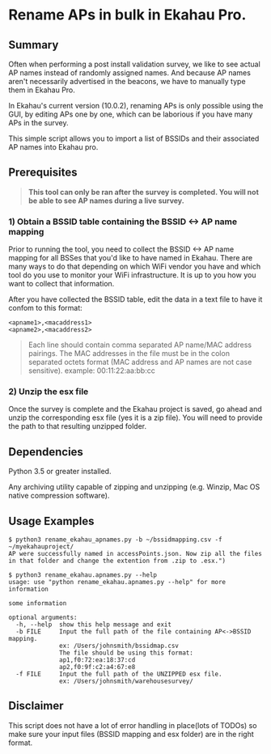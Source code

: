 # Rename APs in bulk in Ekahau Pro.

## Summary

Often when performing a post install validation survey, we like to see actual AP
names instead of randomly assigned names. And because AP names aren't
necessarily advertised in the beacons, we have to manually type them in
Ekahau Pro.

In Ekahau's current version (10.0.2), renaming APs is only possible using the
GUI, by editing APs one by one, which can be laborious if you have many APs in
the survey.

This simple script allows you to import a list of BSSIDs and their associated AP
names into Ekahau pro.

## Prerequisites

> **This tool can only be ran after the survey is completed. You will not be
> able to see AP names during a live survey.**

### 1) Obtain a BSSID table containing the BSSID <-> AP name mapping

Prior to running the tool, you need to collect the BSSID <-> AP name mapping
for all BSSes that you'd like to have named in Ekahau.
There are many ways to do that depending on which WiFi vendor you have and which
tool do you use to monitor your WiFi infrastructure. It is up to you how you
want to collect that information.

After you have collected the BSSID table, edit the data in a text file to have
it confom to this format:

```
<apname1>,<macaddress1>
<apname2>,<macaddress2>
```
> Each line should contain comma separated AP name/MAC address pairings.
> The MAC addresses in the file must be in the colon separated octets 
> format (MAC address and AP names are not case sensitive).
> example: 00:11:22:aa:bb:cc

### 2)  Unzip the esx file

Once the survey is complete and the Ekahau project is saved, go ahead and
unzip the corresponding esx file (yes it is a zip file). You will need to
provide the path to that resulting unzipped folder.

## Dependencies

Python 3.5 or greater installed.

Any archiving utility capable of zipping and unzipping (e.g. Winzip, Mac OS
native compression software).

## Usage Examples

```
$ python3 rename_ekahau_apnames.py -b ~/bssidmapping.csv -f ~/myekahauproject/
AP were successfully named in accessPoints.json. Now zip all the files in that folder and change the extention from .zip to .esx.")

$ python3 rename_ekahau.apnames.py --help
usage: use "python rename_ekahau.apnames.py --help" for more information

some information

optional arguments:
  -h, --help  show this help message and exit
  -b FILE     Input the full path of the file containing AP<->BSSID mapping.
              ex: /Users/johnsmith/bssidmap.csv
              The file should be using this format:
              ap1,f0:72:ea:18:37:cd
              ap2,f0:9f:c2:a4:67:e8
  -f FILE     Input the full path of the UNZIPPED esx file.
              ex: /Users/johnsmith/warehousesurvey/
```

## Disclaimer

This script does not have a lot of error handling in place(lots of TODOs) so
make sure your input files (BSSID mapping and esx folder) are in the right
format.
